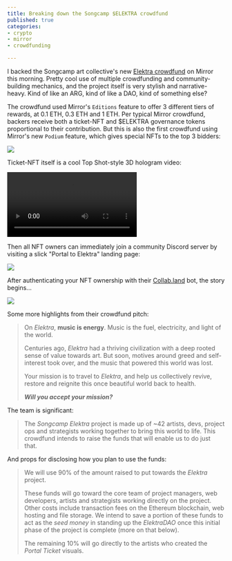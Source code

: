 ```yaml
---
title: Breaking down the Songcamp $ELEKTRA crowdfund
published: true
categories:
- crypto
- mirror
- crowdfunding

---
```


I backed the Songcamp art collective's new [Elektra crowdfund](https://songcamp.mirror.xyz/mkb-m9GWUCLByETAvCigJ0JIpz4XH8bwNDBtUJBPeFc) on Mirror this morning. Pretty cool use of multiple crowdfunding and community-building mechanics, and the project itself is very stylish and narrative-heavy. Kind of like an ARG, kind of like a DAO, kind of something else?

The crowdfund used Mirror's `Editions` feature to offer 3 different tiers of rewards, at 0.1 ETH, 0.3 ETH and 1 ETH. Per typical Mirror crowdfund, backers receive both a ticket-NFT and $ELEKTRA governance tokens proportional to their contribution. But this is also the first crowdfund using Mirror's new `Podium` feature, which gives special NFTs to the top 3 bidders:

![](https://dl.dropboxusercontent.com/s%2Fqhnljj0proxknat%2Fscreen%2520shot%25202021-07-13%2520at%252011-32-23%2520the%2520elektra%2520crowdfund%2520%2520mirror%2520.png)

Ticket-NFT itself is a cool Top Shot-style 3D hologram video:

![](https://dl.dropboxusercontent.com/s%2Ff07eoceyqrj7wqt%2F9f9eeae0-bb41-4ac6-b1bf-db99ec1b9e54.mp4)

Then all NFT owners can immediately join a community Discord server by visiting a slick "Portal to Elektra" landing page:

![](https://dl.dropboxusercontent.com/s%2Fwutqkm4i21ezfom%2Fscreen%2520shot%25202021-07-13%2520at%252011-32-36%2520elektra%2520.png)

After authenticating your NFT ownership with their [Collab.land](https://collab.land) bot, the story begins...

![](https://dl.dropboxusercontent.com/s%2Fht5y4p9j1c8j1a1%2Fscreen%2520shot%25202021-07-13%2520at%252011-32-57%2520entry-point-1826%2520-%2520discord%2520.png)

Some more highlights from their crowdfund pitch:

> On _Elektra_, **music is energy**. Music is the fuel, electricity, and light of the world.
>
> Centuries ago, _Elektra_ had a thriving civilization with a deep rooted sense of value towards art. But soon, motives around greed and self-interest took over, and the music that powered this world was lost.
>
> Your mission is to travel to _Elektra_, and help us collectively revive, restore and reignite this once beautiful world back to health.
>
> _**Will you accept your mission?**_

The team is significant:

> The _Songcamp Elektra_ project is made up of ~42 artists, devs, project ops and strategists working together to bring this world to life. This crowdfund intends to raise the funds that will enable us to do just that.

And props for disclosing how you plan to use the funds:

> We will use 90% of the amount raised to put towards the _Elektra_ project.
> 
> These funds will go toward the core team of project managers, web developers, artists and strategists working directly on the project. Other costs include transaction fees on the Ethereum blockchain, web hosting and file storage. We intend to save a portion of these funds to act as the _seed money_ in standing up the _ElektraDAO_ once this initial phase of the project is complete (more on that below).
>
> The remaining 10% will go directly to the artists who created the _Portal Ticket_ visuals.


